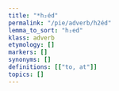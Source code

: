 ```yaml
---
title: "*h₂éd"
permalink: "/pie/adverb/h2éd"
lemma_to_sort: "h₂ed"
klass: adverb
etymology: []
markers: []
synonyms: []
definitions: [["to, at"]]
topics: []
---
```

